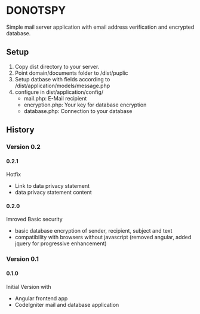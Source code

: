 # DONOTSPY

Simple mail server application with email address verification and encrypted database. 

## Setup

1. Copy dist directory to your server.
2. Point domain/documents folder to /dist/puplic
3. Setup datbase with fields according to /dist/application/models/message.php
4. configure in dist/application/config/
    - mail.php: E-Mail recipient
    - encryption.php: Your key for database encryption
    - database.php: Connection to your database

## History

### Version 0.2

#### 0.2.1
Hotfix
- Link to data privacy statement
- data privacy statement content

#### 0.2.0

Imroved Basic security 

- basic database encryption of sender, recipient, subject and text
- compatibility with browsers without javascript (removed angular, added jquery for progressive enhancement)

### Version 0.1

#### 0.1.0

Initial Version with

- Angular frontend app
- CodeIgniter mail and database application
